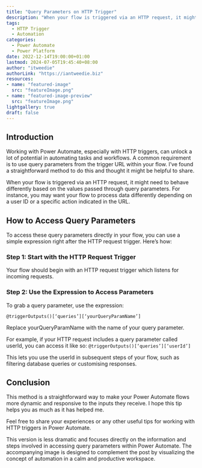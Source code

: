 ```yaml
---
title: "Query Parameters on HTTP Trigger"
description: "When your flow is triggered via an HTTP request, it might need to behave differently based on the values passed through query parameters. For instance, you may want your flow to process data differently depending on a user ID or a specific action indicated in the URL."
tags:
  - HTTP Trigger
  - Automation
categories:
  - Power Automate
  - Power Platform
date: 2022-12-14T19:00:00+01:00
lastmod: 2024-07-05T19:45:40+08:00
author: "itweedie"
authorLink: "https://iantweedie.biz"
resources:
- name: "featured-image"
  src: "featureImage.png"
- name: "featured-image-preview"
  src: "featureImage.png"
lightgallery: true
draft: false
---
```

## Introduction

Working with Power Automate, especially with HTTP triggers, can unlock a lot of potential in automating tasks and workflows. A common requirement is to use query parameters from the trigger URL within your flow. I’ve found a straightforward method to do this and thought it might be helpful to share.

When your flow is triggered via an HTTP request, it might need to behave differently based on the values passed through query parameters. For instance, you may want your flow to process data differently depending on a user ID or a specific action indicated in the URL. 

## How to Access Query Parameters

To access these query parameters directly in your flow, you can use a simple expression right after the HTTP request trigger. Here’s how:

### Step 1: Start with the HTTP Request Trigger

Your flow should begin with an HTTP request trigger which listens for incoming requests.

### Step 2: Use the Expression to Access Parameters

To grab a query parameter, use the expression:

`@triggerOutputs()[‘queries’][‘yourQueryParamName’]`

Replace yourQueryParamName with the name of your query parameter.

For example, if your HTTP request includes a query parameter called userId, you can access it like so: `@triggerOutputs()[‘queries’][‘userId’]`

This lets you use the userId in subsequent steps of your flow, such as filtering database queries or customising responses.

## Conclusion

This method is a straightforward way to make your Power Automate flows more dynamic and responsive to the inputs they receive. I hope this tip helps you as much as it has helped me.

Feel free to share your experiences or any other useful tips for working with HTTP triggers in Power Automate.

This version is less dramatic and focuses directly on the information and steps involved in accessing query parameters within Power Automate. The accompanying image is designed to complement the post by visualizing the concept of automation in a calm and productive workspace.